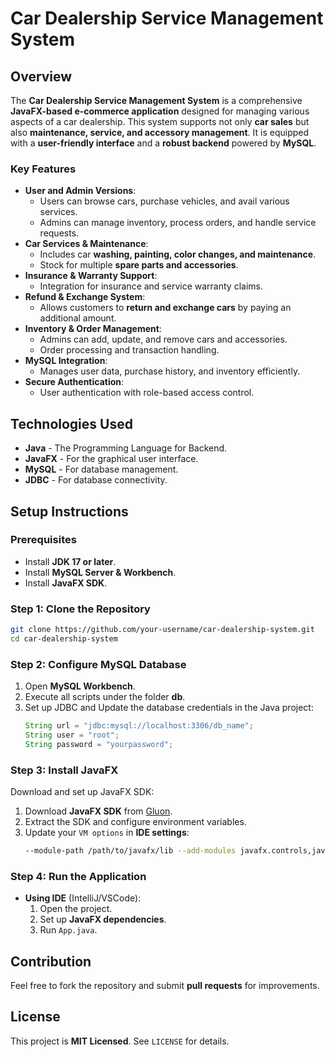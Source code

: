 # Car Dealership Service Management System

## Overview
The **Car Dealership Service Management System** is a comprehensive **JavaFX-based e-commerce application** designed for managing various aspects of a car dealership. This system supports not only **car sales** but also **maintenance, service, and accessory management**. It is equipped with a **user-friendly interface** and a **robust backend** powered by **MySQL**.

### Key Features
- **User and Admin Versions**: 
  - Users can browse cars, purchase vehicles, and avail various services.
  - Admins can manage inventory, process orders, and handle service requests.
- **Car Services & Maintenance**: 
  - Includes car **washing, painting, color changes, and maintenance**.
  - Stock for multiple **spare parts and accessories**.
- **Insurance & Warranty Support**: 
  - Integration for insurance and service warranty claims.
- **Refund & Exchange System**: 
  - Allows customers to **return and exchange cars** by paying an additional amount.
- **Inventory & Order Management**: 
  - Admins can add, update, and remove cars and accessories.
  - Order processing and transaction handling.
- **MySQL Integration**:
  - Manages user data, purchase history, and inventory efficiently.
- **Secure Authentication**:
  - User authentication with role-based access control.

## Technologies Used
- **Java** - The Programming Language for Backend.
- **JavaFX** - For the graphical user interface.
- **MySQL** - For database management.
- **JDBC** - For database connectivity.

## Setup Instructions

### Prerequisites
- Install **JDK 17 or later**.
- Install **MySQL Server & Workbench**.
- Install **JavaFX SDK**.

### Step 1: Clone the Repository
```sh
git clone https://github.com/your-username/car-dealership-system.git
cd car-dealership-system
```

### Step 2: Configure MySQL Database
1. Open **MySQL Workbench**.
2. Execute all scripts under the folder **db**.
3. Set up JDBC and Update the database credentials in the Java project:
   ```java
   String url = "jdbc:mysql://localhost:3306/db_name";
   String user = "root";
   String password = "yourpassword";
   ```

### Step 3: Install JavaFX
Download and set up JavaFX SDK:
1. Download **JavaFX SDK** from [Gluon](https://gluonhq.com/products/javafx/).
2. Extract the SDK and configure environment variables.
3. Update your `VM options` in **IDE settings**:
   ```sh
   --module-path /path/to/javafx/lib --add-modules javafx.controls,javafx.fxml
   ```

### Step 4: Run the Application
- **Using IDE** (IntelliJ/VSCode):
  1. Open the project.
  2. Set up **JavaFX dependencies**.
  3. Run `App.java`.

## Contribution
Feel free to fork the repository and submit **pull requests** for improvements.

## License
This project is **MIT Licensed**. See `LICENSE` for details.
